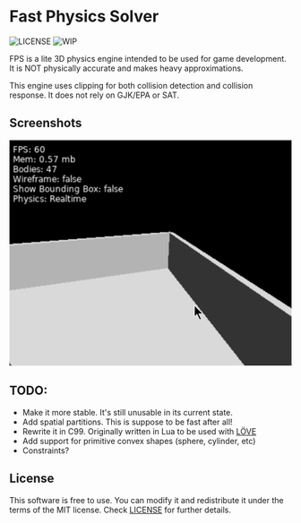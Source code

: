 

# Fast Physics Solver
![LICENSE](https://img.shields.io/badge/LICENSE-MIT-green.svg) ![WIP](https://img.shields.io/badge/WIP-yellow.svg)

FPS is a lite 3D physics engine intended to be used for game development. It is NOT physically accurate and makes heavy approximations.

This engine uses clipping for both collision detection and collision response. It does not rely on GJK/EPA or SAT.

## Screenshots
<img src="/screenshots/SPMvtvh.gif?raw=true">

## TODO:
- Make it more stable. It's still unusable in its current state.
- Add spatial partitions. This is suppose to be fast after all!
- Rewrite it in C99. Originally written in Lua to be used with [LÖVE](https://github.com/love2d/love)
- Add support for primitive convex shapes (sphere, cylinder, etc)
- Constraints?

## License
This software is free to use. You can modify it and redistribute it under the terms of the 
MIT license. Check [LICENSE](LICENSE) for further details.
